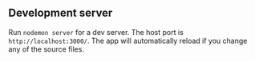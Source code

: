 ## Development server

Run `nodemon server` for a dev server. The host port is `http://localhost:3000/`. The app will automatically reload if you change any of the source files.